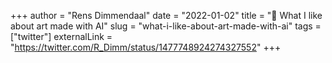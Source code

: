 +++
author = "Rens Dimmendaal"
date = "2022-01-02"
title = "🧵 What I like about art made with AI"
slug = "what-i-like-about-art-made-with-ai"
tags = ["twitter"]
externalLink = "https://twitter.com/R_Dimm/status/1477748924274327552"
+++